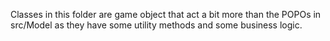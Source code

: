 Classes in this folder are game object that act a bit more than the POPOs in src/Model as
 they have some utility methods and some business logic.